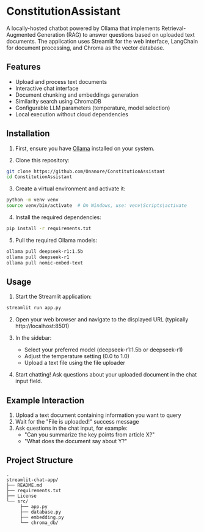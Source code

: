 # ConstitutionAssistant

A locally-hosted chatbot powered by Ollama that implements Retrieval-Augmented Generation (RAG) to answer questions based on uploaded text documents. The application uses Streamlit for the web interface, LangChain for document processing, and Chroma as the vector database.

## Features

- Upload and process text documents
- Interactive chat interface
- Document chunking and embeddings generation
- Similarity search using ChromaDB
- Configurable LLM parameters (temperature, model selection)
- Local execution without cloud dependencies

## Installation

1. First, ensure you have [Ollama](https://ollama.ai/) installed on your system.

2. Clone this repository:
```bash
git clone https://github.com/Onanore/ConstitutionAssistant
cd ConstitutionAssistant
```

3. Create a virtual environment and activate it:
```bash
python -m venv venv
source venv/bin/activate  # On Windows, use: venv\Scripts\activate
```

4. Install the required dependencies:
```bash
pip install -r requirements.txt
```

5. Pull the required Ollama models:
```bash
ollama pull deepseek-r1:1.5b
ollama pull deepseek-r1
ollama pull nomic-embed-text
```

## Usage

1. Start the Streamlit application:
```bash
streamlit run app.py
```

2. Open your web browser and navigate to the displayed URL (typically http://localhost:8501)

3. In the sidebar:
   - Select your preferred model (deepseek-r1:1.5b or deepseek-r1)
   - Adjust the temperature setting (0.0 to 1.0)
   - Upload a text file using the file uploader

4. Start chatting! Ask questions about your uploaded document in the chat input field.

## Example Interaction

1. Upload a text document containing information you want to query
2. Wait for the "File is uploaded!" success message
3. Ask questions in the chat input, for example:
   - "Can you summarize the key points from article X?"
   - "What does the document say about Y?"

## Project Structure

```
.
streamlit-chat-app/
├── README.md
├── requirements.txt
├── License
└── src/
     ├── app.py
     ├── database.py 
     ├── embedding.py
     └── chroma_db/
```
